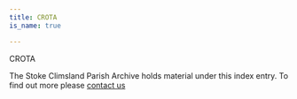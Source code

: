 ```yaml
---
title: CROTA
is_name: true

---
```


CROTA


The Stoke Climsland Parish Archive holds material under this index entry. To find out more please [contact us](/contact/)
